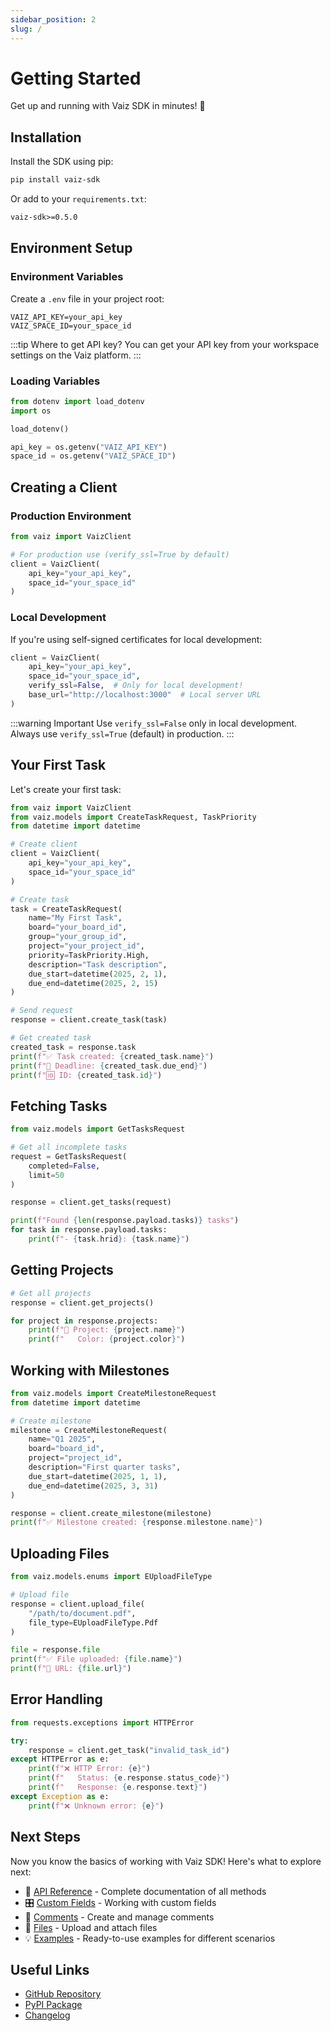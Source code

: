```yaml
---
sidebar_position: 2
slug: /
---
```


# Getting Started

Get up and running with Vaiz SDK in minutes! 🚀

## Installation

Install the SDK using pip:

```bash
pip install vaiz-sdk
```

Or add to your `requirements.txt`:

```txt
vaiz-sdk>=0.5.0
```

## Environment Setup

### Environment Variables

Create a `.env` file in your project root:

```env
VAIZ_API_KEY=your_api_key
VAIZ_SPACE_ID=your_space_id
```

:::tip Where to get API key?
You can get your API key from your workspace settings on the Vaiz platform.
:::

### Loading Variables

```python
from dotenv import load_dotenv
import os

load_dotenv()

api_key = os.getenv("VAIZ_API_KEY")
space_id = os.getenv("VAIZ_SPACE_ID")
```

## Creating a Client

### Production Environment

```python
from vaiz import VaizClient

# For production use (verify_ssl=True by default)
client = VaizClient(
    api_key="your_api_key",
    space_id="your_space_id"
)
```

### Local Development

If you're using self-signed certificates for local development:

```python
client = VaizClient(
    api_key="your_api_key",
    space_id="your_space_id",
    verify_ssl=False,  # Only for local development!
    base_url="http://localhost:3000"  # Local server URL
)
```

:::warning Important
Use `verify_ssl=False` only in local development. Always use `verify_ssl=True` (default) in production.
:::

## Your First Task

Let's create your first task:

```python
from vaiz import VaizClient
from vaiz.models import CreateTaskRequest, TaskPriority
from datetime import datetime

# Create client
client = VaizClient(
    api_key="your_api_key",
    space_id="your_space_id"
)

# Create task
task = CreateTaskRequest(
    name="My First Task",
    board="your_board_id",
    group="your_group_id",
    project="your_project_id",
    priority=TaskPriority.High,
    description="Task description",
    due_start=datetime(2025, 2, 1),
    due_end=datetime(2025, 2, 15)
)

# Send request
response = client.create_task(task)

# Get created task
created_task = response.task
print(f"✅ Task created: {created_task.name}")
print(f"📅 Deadline: {created_task.due_end}")
print(f"🆔 ID: {created_task.id}")
```

## Fetching Tasks

```python
from vaiz.models import GetTasksRequest

# Get all incomplete tasks
request = GetTasksRequest(
    completed=False,
    limit=50
)

response = client.get_tasks(request)

print(f"Found {len(response.payload.tasks)} tasks")
for task in response.payload.tasks:
    print(f"- {task.hrid}: {task.name}")
```

## Getting Projects

```python
# Get all projects
response = client.get_projects()

for project in response.projects:
    print(f"📁 Project: {project.name}")
    print(f"   Color: {project.color}")
```

## Working with Milestones

```python
from vaiz.models import CreateMilestoneRequest
from datetime import datetime

# Create milestone
milestone = CreateMilestoneRequest(
    name="Q1 2025",
    board="board_id",
    project="project_id",
    description="First quarter tasks",
    due_start=datetime(2025, 1, 1),
    due_end=datetime(2025, 3, 31)
)

response = client.create_milestone(milestone)
print(f"✅ Milestone created: {response.milestone.name}")
```

## Uploading Files

```python
from vaiz.models.enums import EUploadFileType

# Upload file
response = client.upload_file(
    "/path/to/document.pdf",
    file_type=EUploadFileType.Pdf
)

file = response.file
print(f"✅ File uploaded: {file.name}")
print(f"🔗 URL: {file.url}")
```

## Error Handling

```python
from requests.exceptions import HTTPError

try:
    response = client.get_task("invalid_task_id")
except HTTPError as e:
    print(f"❌ HTTP Error: {e}")
    print(f"   Status: {e.response.status_code}")
    print(f"   Response: {e.response.text}")
except Exception as e:
    print(f"❌ Unknown error: {e}")
```

## Next Steps

Now you know the basics of working with Vaiz SDK! Here's what to explore next:

- 📖 [API Reference](./api/client) - Complete documentation of all methods
- 🎛️ [Custom Fields](./guides/custom-fields) - Working with custom fields
- 💬 [Comments](./api/comments) - Create and manage comments
- 📁 [Files](./api/files) - Upload and attach files
- 💡 [Examples](./examples) - Ready-to-use examples for different scenarios

## Useful Links

- [GitHub Repository](https://github.com/vaizcom/vaiz-python-sdk)
- [PyPI Package](https://pypi.org/project/vaiz-sdk/)
- [Changelog](https://github.com/vaizcom/vaiz-python-sdk/blob/main/CHANGELOG.md)

